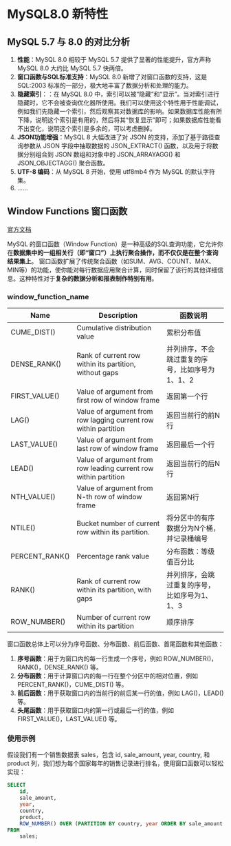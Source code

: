 # MySQL8.0 新特性

## MySQL 5.7 与 8.0 的对比分析

1. **性能**：MySQL 8.0 相较于 MySQL 5.7 提供了显著的性能提升，官方声称 MySQL 8.0 大约比 MySQL 5.7 快两倍。
2. **窗口函数与SQL标准支持**：MySQL 8.0 新增了对窗口函数的支持，这是 SQL:2003 标准的一部分，极大地丰富了数据分析和处理的能力。
3. **隐藏索引**：：在 MySQL 8.0 中，索引可以被“隐藏”和“显示”。当对索引进行隐藏时，它不会被查询优化器所使用。我们可以使用这个特性用于性能调试，例如我们先隐藏一个索引，然后观察其对数据库的影响。如果数据库性能有所下降，说明这个索引是有用的，然后将其“恢复显示”即可；如果数据库性能看不出变化，说明这个索引是多余的，可以考虑删掉。
4. **JSON功能增强**：MySQL 8 大幅改进了对 JSON 的支持，添加了基于路径查询参数从 JSON 字段中抽取数据的 JSON_EXTRACT() 函数，以及用于将数据分别组合到 JSON 数组和对象中的 JSON_ARRAYAGG() 和 JSON_OBJECTAGG() 聚合函数。
5. **UTF-8 编码**：从 MySQL 8 开始，使用 utf8mb4 作为 MySQL 的默认字符集。
6. ......

## Window Functions 窗口函数

[官方文档](https://dev.mysql.com/doc/refman/8.0/en/window-functions.html)

MySQL 的窗口函数（Window Function）是一种高级的SQL查询功能，它允许你在**数据集中的一组相关行（即“窗口”）上执行聚合操作，而不仅仅是在整个查询结果集上**。
窗口函数扩展了传统聚合函数（如SUM、AVG、COUNT、MAX、MIN等）的功能，使你能对每行数据应用聚合计算，同时保留了该行的其他详细信息。这种特性对于**复杂的数据分析和报表制作特别有用**。

### window_function_name

| Name |	Description | 函数说明 |
| --- | --- | --|
|CUME_DIST() |	Cumulative distribution value | 累积分布值 |
|DENSE_RANK() |	Rank of current row within its partition, without gaps | 并列排序，不会跳过重复的序号，比如序号为1、1、2 |
|FIRST_VALUE() |	Value of argument from first row of window frame | 返回第一个行 |
|LAG() |	Value of argument from row lagging current row within partition | 返回当前行的前N行 |
|LAST_VALUE() |	Value of argument from last row of window frame | 返回最后一个行 |
|LEAD() |	Value of argument from row leading current row within partition | 返回当前行的后N行 |
|NTH_VALUE() |	Value of argument from N-th row of window frame | 返回第N行 |
|NTILE()	| Bucket number of current row within its partition. | 将分区中的有序数据分为N个桶，并记录桶编号 | 
|PERCENT_RANK() |	Percentage rank value | 分布函数：等级值百分比 | 
|RANK()	| Rank of current row within its partition, with gaps | 并列排序，会跳过重复的序号，比如序号为1、1、3 |
|ROW_NUMBER() |	Number of current row within its partition | 顺序排序 |

窗口函数总体上可以分为序号函数、分布函数、前后函数、首尾函数和其他函数：
1. **序号函数**：用于为窗口内的每一行生成一个序号，例如 ROW_NUMBER()，RANK()，DENSE_RANK() 等。
2. **分布函数**：用于计算窗口内的每一行在整个分区中的相对位置，例如 PERCENT_RANK()，CUME_DIST() 等。
3. **前后函数**：用于获取窗口内的当前行的前后某一行的值，例如 LAG()，LEAD() 等。
4. **头尾函数**：用于获取窗口内的第一行或最后一行的值，例如 FIRST_VALUE()，LAST_VALUE() 等。

### 使用示例

假设我们有一个销售数据表 sales，包含 id, sale_amount, year, country, 和 product 列，我们想为每个国家每年的销售记录进行排名，使用窗口函数可以轻松实现：
```sql
SELECT 
    id, 
    sale_amount, 
    year, 
    country, 
    product,
    ROW_NUMBER() OVER (PARTITION BY country, year ORDER BY sale_amount DESC) as row_num
FROM 
    sales;
```

